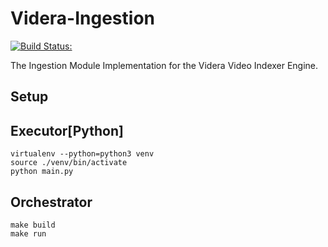 # Videra-Ingestion

[![Build Status:](https://github.com/SayedAlesawy/Videra-Ingestion/workflows/Build/badge.svg)](https://github.com/SayedAlesawy/Videra-Ingestion/actions)

The Ingestion Module Implementation for the Videra Video Indexer Engine.

## Setup

## Executor[Python]

```shell
virtualenv --python=python3 venv
source ./venv/bin/activate
python main.py
```

## Orchestrator

```shell
make build
make run
```
